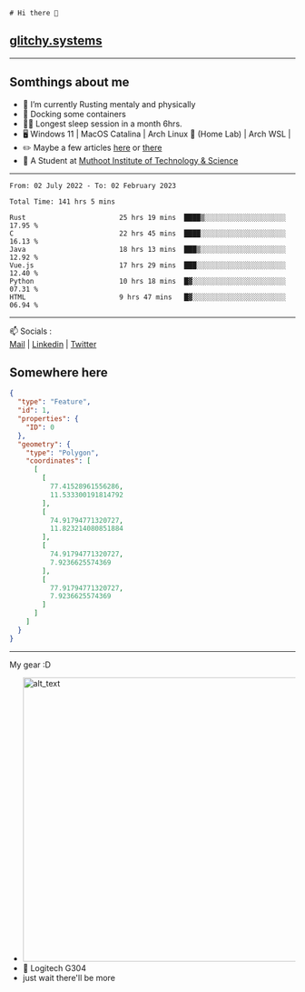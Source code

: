 ```
# Hi there 👋
```
## [glitchy.systems](https://glitchy.systems)
---

## Somthings about me



- 🌱 I’m currently Rusting mentaly and physically
- 🐋 Docking some containers
- 😶‍🌫️ Longest sleep session in a month 6hrs.
- 🖥️ Windows 11 | MacOS Catalina | Arch Linux 🦩 (Home Lab) | Arch WSL |
- ✏️ Maybe a few articles [here](https://medium.com/@advaithnarayanan8) or [there](https://medium.com/@advaithnarayanan8)
- 📑 A Student at [Muthoot Institute of Technology & Science](https://mgmits.ac.in/)



---

<!--START_SECTION:waka-->

```text
From: 02 July 2022 - To: 02 February 2023

Total Time: 141 hrs 5 mins

Rust                       25 hrs 19 mins  ████▒░░░░░░░░░░░░░░░░░░░░   17.95 %
C                          22 hrs 45 mins  ████░░░░░░░░░░░░░░░░░░░░░   16.13 %
Java                       18 hrs 13 mins  ███▒░░░░░░░░░░░░░░░░░░░░░   12.92 %
Vue.js                     17 hrs 29 mins  ███░░░░░░░░░░░░░░░░░░░░░░   12.40 %
Python                     10 hrs 18 mins  █▓░░░░░░░░░░░░░░░░░░░░░░░   07.31 %
HTML                       9 hrs 47 mins   █▓░░░░░░░░░░░░░░░░░░░░░░░   06.94 %
```

<!--END_SECTION:waka-->

---

📫 Socials :<br>
[Mail](mailto:advaithnarayanan8@gmail.com) | [Linkedin](https://www.linkedin.com/in/advaith-narayanan-a72152214/) | [Twitter](https://twitter.com/advaithnarayan)

## Somewhere here

```geojson
{
  "type": "Feature",
  "id": 1,
  "properties": {
    "ID": 0
  },
  "geometry": {
    "type": "Polygon",
    "coordinates": [
      [
        [
          77.41528961556286,
          11.533300191814792
        ],
        [
          74.91794771320727,
          11.823214080851884
        ],
        [
          74.91794771320727,
          7.9236625574369
        ],
        [
          77.91794771320727,
          7.9236625574369
        ]
      ]
    ]
  }
}
```


--- 
My gear :D

- [<img alt="alt_text" width="500px" src="https://valid.x86.fr/cache/banner/xv24bv-6.png" />](https://valid.x86.fr/xv24bv)
- 🐁 Logitech G304
- just wait there'll be more

